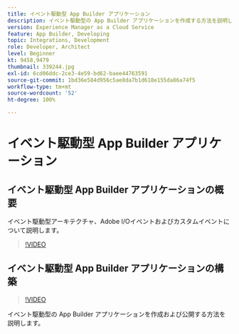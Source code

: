 ```yaml
---
title: イベント駆動型 App Builder アプリケーション
description: イベント駆動型の App Builder アプリケーションを作成する方法を説明します。
version: Experience Manager as a Cloud Service
feature: App Builder, Developing
topic: Integrations, Development
role: Developer, Architect
level: Beginner
kt: 9458,9479
thumbnail: 339244.jpg
exl-id: 6cd06ddc-2ce3-4e59-bd62-baee44763591
source-git-commit: 1bd36e584d956c5ae8da7b1d618e155da86a74f5
workflow-type: tm+mt
source-wordcount: '52'
ht-degree: 100%

---
```


# イベント駆動型 App Builder アプリケーション

## イベント駆動型 App Builder アプリケーションの概要

イベント駆動型アーキテクチャ、Adobe I/Oイベントおよびカスタムイベントについて説明します。

>[!VIDEO](https://video.tv.adobe.com/v/339244/?quality=12&learn=on)

## イベント駆動型 App Builder アプリケーションの構築

>[!VIDEO](https://video.tv.adobe.com/v/339245/?quality=12&learn=on)

イベント駆動型の App Builder アプリケーションを作成および公開する方法を説明します。
